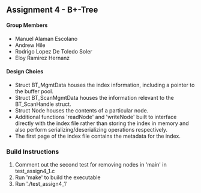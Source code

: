 ## Assignment 4 - B+-Tree

#### Group Members
- Manuel Alaman Escolano
- Andrew Hile
- Rodrigo Lopez De Toledo Soler
- Eloy Ramirez Hernanz

#### Design Choies
- Struct BT_MgmtData houses the index information, including a pointer to the buffer pool.
- Struct BT_ScanMgmtData houses the information relevant to the BT_ScanHandle struct.
- Struct Node houses the contents of a particular node.
- Additional functions 'readNode' and 'writeNode' built to interface directly with the index file rather than storing the index in memory and also perform serializing/deserializing operations respectively.
- The first page of the index file contains the metadata for the index.

### Build Instructions
1. Comment out the second test for removing nodes in 'main' in test_assign4_1.c
2. Run 'make' to build the executable
3. Run './test_assign4_1'

